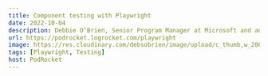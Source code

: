 ```yaml
---
title: Component testing with Playwright
date: 2022-10-04
description: Debbie O’Brien, Senior Program Manager at Microsoft and advocate for Playwright, comes to talk about how Playwright provides end-to-end testing, component testing, and more!
url: https://podrocket.logrocket.com/playwright
image: https://res.cloudinary.com/debsobrien/image/upload/c_thumb,w_200,g_face/v1633724388/debbie.codes/podcasts/podrocket_bewdvu.jpg
tags: [Playwright, Testing]
host: PodRocket
---
```

